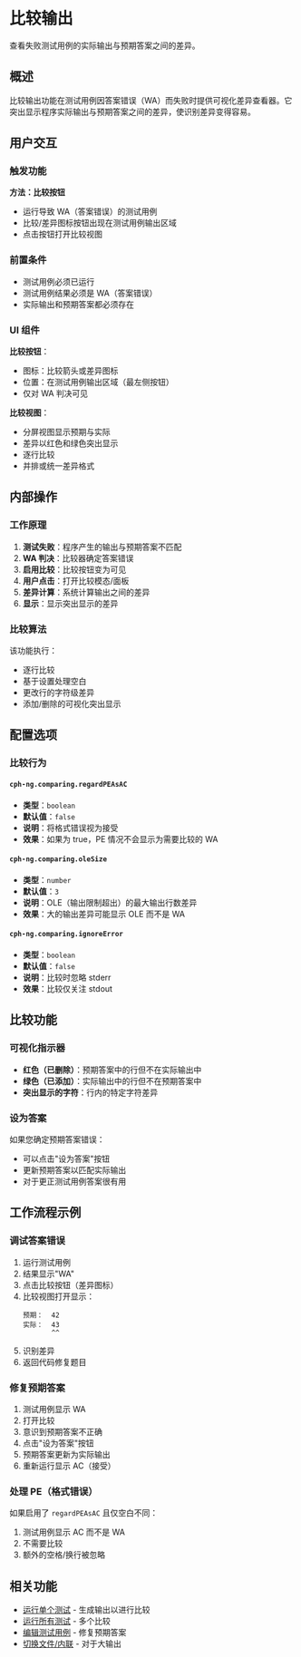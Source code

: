# 比较输出

查看失败测试用例的实际输出与预期答案之间的差异。

## 概述

比较输出功能在测试用例因答案错误（WA）而失败时提供可视化差异查看器。它突出显示程序实际输出与预期答案之间的差异，使识别差异变得容易。

## 用户交互

### 触发功能

**方法：比较按钮**

- 运行导致 WA（答案错误）的测试用例
- 比较/差异图标按钮出现在测试用例输出区域
- 点击按钮打开比较视图

### 前置条件

- 测试用例必须已运行
- 测试用例结果必须是 WA（答案错误）
- 实际输出和预期答案都必须存在

### UI 组件

**比较按钮**：

- 图标：比较箭头或差异图标
- 位置：在测试用例输出区域（最左侧按钮）
- 仅对 WA 判决可见

**比较视图**：

- 分屏视图显示预期与实际
- 差异以红色和绿色突出显示
- 逐行比较
- 并排或统一差异格式

## 内部操作

### 工作原理

1. **测试失败**：程序产生的输出与预期答案不匹配
2. **WA 判决**：比较器确定答案错误
3. **启用比较**：比较按钮变为可见
4. **用户点击**：打开比较模态/面板
5. **差异计算**：系统计算输出之间的差异
6. **显示**：显示突出显示的差异

### 比较算法

该功能执行：

- 逐行比较
- 基于设置处理空白
- 更改行的字符级差异
- 添加/删除的可视化突出显示

## 配置选项

### 比较行为

#### `cph-ng.comparing.regardPEAsAC`

- **类型**：`boolean`
- **默认值**：`false`
- **说明**：将格式错误视为接受
- **效果**：如果为 true，PE 情况不会显示为需要比较的 WA

#### `cph-ng.comparing.oleSize`

- **类型**：`number`
- **默认值**：`3`
- **说明**：OLE（输出限制超出）的最大输出行数差异
- **效果**：大的输出差异可能显示 OLE 而不是 WA

#### `cph-ng.comparing.ignoreError`

- **类型**：`boolean`
- **默认值**：`false`
- **说明**：比较时忽略 stderr
- **效果**：比较仅关注 stdout

## 比较功能

### 可视化指示器

- **红色（已删除）**：预期答案中的行但不在实际输出中
- **绿色（已添加）**：实际输出中的行但不在预期答案中
- **突出显示的字符**：行内的特定字符差异

### 设为答案

如果您确定预期答案错误：

- 可以点击"设为答案"按钮
- 更新预期答案以匹配实际输出
- 对于更正测试用例答案很有用

## 工作流程示例

### 调试答案错误

1. 运行测试用例
2. 结果显示"WA"
3. 点击比较按钮（差异图标）
4. 比较视图打开显示：
    ```
    预期：  42
    实际：  43
           ^^
    ```
5. 识别差异
6. 返回代码修复题目

### 修复预期答案

1. 测试用例显示 WA
2. 打开比较
3. 意识到预期答案不正确
4. 点击"设为答案"按钮
5. 预期答案更新为实际输出
6. 重新运行显示 AC（接受）

### 处理 PE（格式错误）

如果启用了 `regardPEAsAC` 且仅空白不同：

1. 测试用例显示 AC 而不是 WA
2. 不需要比较
3. 额外的空格/换行被忽略

## 相关功能

- [运行单个测试](run-single-test.md) - 生成输出以进行比较
- [运行所有测试](run-all-tests.md) - 多个比较
- [编辑测试用例](edit-test-case.md) - 修复预期答案
- [切换文件/内联](toggle-file-inline.md) - 对于大输出
